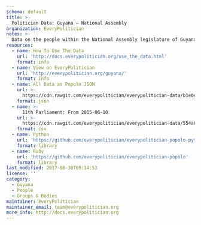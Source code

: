 ```yaml
---
schema: default
title: >-
  Politician Data: Guyana — National Assembly
organization: EveryPolitician
notes: >-
  Data on the people within the National Assembly legislature of Guyana.
resources:
  - name: How To Use The Data
    url: 'http://docs.everypolitician.org/use_the_data.html'
    format: info
  - name: View on EveryPolitician
    url: 'http://everypolitician.org/guyana/'
    format: info
  - name: All Data as Popolo JSON
    url: >-
      https://cdn.rawgit.com/everypolitician/everypolitician-data/b1e0ed0c01b372ed9ebb0d9f16e61aeecb45bbd1/data/Guyana/National_Assembly/ep-popolo-v1.0.json
    format: json
  - name: >-
      11th Parliament: From 2015-06-10
    url: >-
      https://cdn.rawgit.com/everypolitician/everypolitician-data/554a6cb306153130ac5558e4c015471d63e57cb7/data/Guyana/National_Assembly/term-11.csv
    format: csv
  - name: Python
    url: 'https://github.com/everypolitician/everypolitician-popolo-python'
    format: library
  - name: Ruby
    url: 'https://github.com/everypolitician/everypolitician-popolo'
    format: library
last_modified: 2017-08-30T09:14:53
license: ''
category:
  - Guyana
  - People
  - Groups & Bodies
maintainer: EveryPolitician
maintainer_email: team@everypolitician.org
more_info: http://docs.everypolitician.org
---
```

